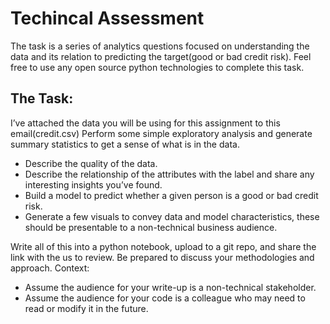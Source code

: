 # Techincal Assessment 
The task is a series of analytics questions focused on understanding the data and its relation to predicting the target(good or bad credit risk). Feel free to use any open source python technologies to complete this task.

## The Task:

I’ve attached the data you will be using for this assignment to this email(credit.csv)
Perform some simple exploratory analysis and generate summary statistics to get a sense of what is in the data.
- Describe the quality of the data.
- Describe the relationship of the attributes with the label and share any interesting insights you’ve found.
- Build a model to predict whether a given person is a good or bad credit risk.
- Generate a few visuals to convey data and model characteristics, these should be presentable to a non-technical business audience.

Write all of this into a python notebook, upload to a git repo, and share the link with the us to review.  Be prepared to discuss your methodologies and approach.
Context:

- Assume the audience for your write-up is a non-technical stakeholder.
- Assume the audience for your code is a colleague who may need to read or modify it in the future.  